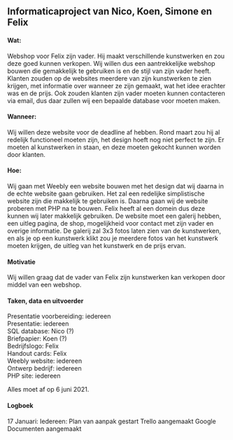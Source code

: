 ## Informaticaproject van Nico, Koen, Simone en Felix

#### Wat:

Webshop voor Felix zijn vader. Hij maakt verschillende kunstwerken en zou deze goed kunnen verkopen. Wij willen dus een aantrekkelijke webshop bouwen die gemakkelijk te gebruiken is en de stijl van zijn vader heeft. Klanten zouden op de websites meerdere van zijn kunstwerken te zien krijgen, met informatie over wanneer ze zijn gemaakt, wat het idee erachter was en de prijs. Ook zouden klanten zijn vader moeten kunnen contacteren via email, dus daar zullen wij een bepaalde database voor moeten maken.

#### Wanneer:

Wij willen deze website voor de deadline af hebben. Rond maart zou hij al redelijk functioneel moeten zijn, het design hoeft nog niet perfect te zijn. Er moeten al kunstwerken in staan, en deze moeten gekocht kunnen worden door klanten.

#### Hoe:

Wij gaan met Weebly een website bouwen met het design dat wij daarna in de echte website gaan gebruiken. Het zal een redelijke simplistische website zijn die makkelijk te gebruiken is. Daarna gaan wij de website proberen met PHP na te bouwen. Felix heeft al een domein dus deze kunnen wij later makkelijk gebruiken. De website moet een galerij hebben, een uitleg pagina, de shop, mogelijkheid voor contact met zijn vader en overige informatie. De galerij zal 3x3 fotos laten zien van de kunstwerken, en als je op een kunstwerk klikt zou je meerdere fotos van het kunstwerk moeten krijgen, de uitleg van het kunstwerk en de prijs ervan.

#### Motivatie

Wij willen graag dat de vader van Felix zijn kunstwerken kan verkopen door middel van een webshop.

#### Taken, data en uitvoerder

Presentatie voorbereiding: iedereen  
Presentatie: iedereen  
SQL database: Nico (?)  
Briefpapier: Koen (?)  
Bedrijfslogo: Felix  
Handout cards: Felix  
Weebly website: iedereen  
Ontwerp bedrijf: iedereen  
PHP site: iedereen  

Alles moet af op 6 juni 2021.

#### Logboek

17 Januari:
Iedereen:
Plan van aanpak gestart
Trello aangemaakt
Google Documenten aangemaakt

